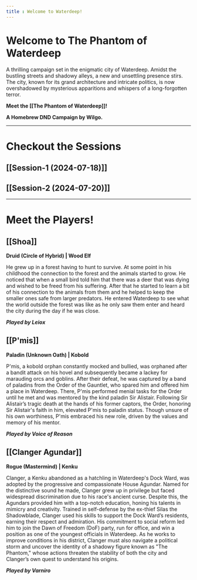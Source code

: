 ```yaml
---
title : Welcome to Waterdeep!
---
```

# **Welcome to The Phantom of Waterdeep**

A thrilling campaign set in the enigmatic city of Waterdeep. Amidst the bustling streets and shadowy alleys, a new and unsettling presence stirs. The city, known for its grand architecture and intricate politics, is now overshadowed by mysterious apparitions and whispers of a long-forgotten terror.

**Meet the [[The Phantom of Waterdeep]]!**

**A Homebrew DND Campaign by Wilgo.**

---
# Checkout the Sessions

## [[Session-1 (2024-07-18)]]

## [[Session-2 (2024-07-20)]]
___

# Meet the Players!

## [[Shoa]]
**Druid (Circle of Hybrid) | Wood Elf**

He grew up in a forest having to hunt to survive. At some point in his childhood the connection to the forest and the animals started to grow. He noticed that when a small bird told him that there was a deer that was dying and wished to be freed from his suffering. After that he started to learn a bit of his connection to the animals from them and he helped to keep the smaller ones safe from larger predators. He entered Waterdeep to see what the world outside the forest was like as he only saw them enter and heard the city during the day if he was close.

***Played by Leiox***

## [[P'mis]]
**Paladin (Unknown Oath) | Kobold**

P'mis, a kobold orphan constantly mocked and bullied, was orphaned after a bandit attack on his hovel and subsequently became a lackey for marauding orcs and goblins. After their defeat, he was captured by a band of paladins from the Order of the Gauntlet, who spared him and offered him a place in Waterdeep. There, P'mis performed menial tasks for the Order until he met and was mentored by the kind paladin Sir Alistair. Following Sir Alistair’s tragic death at the hands of his former captors, the Order, honoring Sir Alistair's faith in him, elevated P'mis to paladin status. Though unsure of his own worthiness, P'mis embraced his new role, driven by the values and memory of his mentor.

***Played by Voice of Reason***
## [[Clanger Agundar]]
**Rogue (Mastermind) | Kenku**

Clanger, a Kenku abandoned as a hatchling in Waterdeep's Dock Ward, was adopted by the progressive and compassionate House Agundar. Named for the distinctive sound he made, Clanger grew up in privilege but faced widespread discrimination due to his race's ancient curse. Despite this, the Agundars provided him with a top-notch education, honing his talents in mimicry and creativity. Trained in self-defense by the ex-thief Silas the Shadowblade, Clanger used his skills to support the Dock Ward’s residents, earning their respect and admiration. His commitment to social reform led him to join the Dawn of Freedom (DoF) party, run for office, and win a position as one of the youngest officials in Waterdeep. As he works to improve conditions in his district, Clanger must also navigate a political storm and uncover the identity of a shadowy figure known as "The Phantom," whose actions threaten the stability of both the city and Clanger’s own quest to understand his origins.

***Played by Varniro***